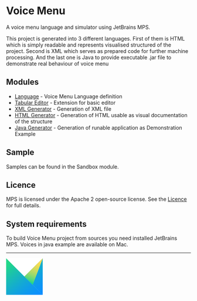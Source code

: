 # Voice Menu

A voice menu language and simulator using JetBrains MPS.

This project is generated into 3 different languages. First of them is HTML which is simply readable and represents visualised structured of the project. Second is XML which serves as prepared code for further machine processing. And the last one is Java to provide executable .jar file to demonstrate real behaviour of voice menu


Modules
-------

* [Language](https://github.com/vaclav/voicemenu/tree/master/languages/jetbrains.mps.samples.VoiceMenu) - Voice Menu Language definition
* [Tabular Editor](https://github.com/vaclav/voicemenu/tree/master/languages/jetbrains.mps.samples.VoiceMenuTabularEditor) - Extension for basic editor
* [XML Generator](https://github.com/vaclav/voicemenu/tree/master/languages/jetbrains.mps.samples.VoiceMenuToXML) - Generation of XML file
* [HTML Generator](https://github.com/vaclav/voicemenu/tree/master/languages/jetbrains.mps.samples.VoiceMenuToHTML_2) - Generation of HTML usable as visual documentation of the structure
* [Java Generator](https://github.com/vaclav/voicemenu/tree/master/languages/jetbrains.mps.samples.VoiceMenuToJava) - Generation of runable application as Demonstration Example

Sample
------
Samples can be found in the Sandbox module.

Licence
-------

MPS is licensed under the Apache 2 open-source license. See the [Licence](https://github.com/vaclav/voicemenu/blob/master/LICENSE) for full details.

System requirements
-------------------

To build Voice Menu project from sources you need installed JetBrains MPS. Voices in java example are available on Mac.

----------

[![Icon_MPS](extras/logo_MPS.png)](https://www.jetbrains.com/mps/)
